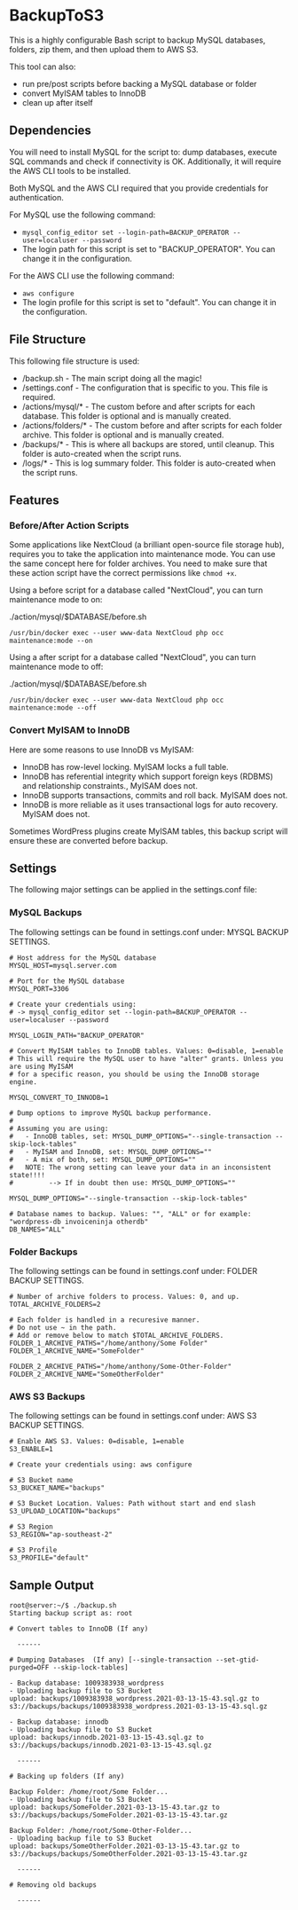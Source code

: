 # BackupToS3

This is a highly configurable Bash script to backup MySQL databases, folders, zip them, and then upload them to AWS S3. 

This tool can also: 
- run pre/post scripts before backing a MySQL database or folder
- convert MyISAM tables to InnoDB
- clean up after itself

## Dependencies

You will need to install MySQL for the script to: dump databases, execute SQL commands and check if connectivity is OK. Additionally, it will require the AWS CLI tools to be installed. 

Both MySQL and the AWS CLI required that you provide credentials for authentication.

For MySQL use the following command:
- ````mysql_config_editor set --login-path=BACKUP_OPERATOR --user=localuser --password````
- The login path for this script is set to "BACKUP_OPERATOR". You can change it in the configuration.

For the AWS CLI use the following command:
- ````aws configure````
- The login profile for this script is set to "default". You can change it in the configuration.

## File Structure

This following file structure is used:
- /backup.sh - The main script doing all the magic!
- /settings.conf - The configuration that is specific to you. This file is required.
- /actions/mysql/* - The custom before and after scripts for each database. This folder is optional and is manually created.
- /actions/folders/* - The custom before and after scripts for each folder archive. This folder is optional and is manually created.
- /backups/* - This is where all backups are stored, until cleanup. This folder is auto-created when the script runs.
- /logs/* - This is log summary folder. This folder is auto-created when the script runs. 

## Features ##

### Before/After Action Scripts ###

Some applications like NextCloud (a brilliant open-source file storage hub), requires you to take the application into maintenance mode. You can use the same concept here for folder archives. You need to make sure that these action script have the correct permissions like ````chmod +x````.

Using a before script for a database called "NextCloud", you can turn maintenance mode to on:

./action/mysql/$DATABASE/before.sh

````
/usr/bin/docker exec --user www-data NextCloud php occ maintenance:mode --on
````
Using a after script for a database called "NextCloud", you can turn maintenance mode to off:

./action/mysql/$DATABASE/before.sh

````
/usr/bin/docker exec --user www-data NextCloud php occ maintenance:mode --off
````

### Convert MyISAM to InnoDB ###

Here are some reasons to use InnoDB vs MyISAM:
- InnoDB has row-level locking. MyISAM locks a full table.
- InnoDB has referential integrity which support foreign keys (RDBMS) and relationship constraints., MyISAM does not.
- InnoDB supports transactions, commits and roll back. MyISAM does not.
- InnoDB is more reliable as it uses transactional logs for auto recovery. MyISAM does not.

Sometimes WordPress plugins create MyISAM tables, this backup script will ensure these are converted before backup.

## Settings

The following major settings can be applied in the settings.conf file:

### MySQL Backups ###

The following settings can be found in settings.conf under: MYSQL BACKUP SETTINGS.

````
# Host address for the MySQL database
MYSQL_HOST=mysql.server.com

# Port for the MySQL database
MYSQL_PORT=3306

# Create your credentials using: 
# -> mysql_config_editor set --login-path=BACKUP_OPERATOR --user=localuser --password

MYSQL_LOGIN_PATH="BACKUP_OPERATOR"

# Convert MyISAM tables to InnoDB tables. Values: 0=disable, 1=enable
# This will require the MySQL user to have "alter" grants. Unless you are using MyISAM 
# for a specific reason, you should be using the InnoDB storage engine.

MYSQL_CONVERT_TO_INNODB=1

# Dump options to improve MySQL backup performance.
#
# Assuming you are using:
#   - InnoDB tables, set: MYSQL_DUMP_OPTIONS="--single-transaction --skip-lock-tables"
#   - MyISAM and InnoDB, set: MYSQL_DUMP_OPTIONS=""
#   - A mix of both, set: MYSQL_DUMP_OPTIONS=""
#   NOTE: The wrong setting can leave your data in an inconsistent state!!!!
#         --> If in doubt then use: MYSQL_DUMP_OPTIONS=""

MYSQL_DUMP_OPTIONS="--single-transaction --skip-lock-tables"

# Database names to backup. Values: "", "ALL" or for example: "wordpress-db invoiceninja otherdb"
DB_NAMES="ALL"

````

### Folder Backups ###

The following settings can be found in settings.conf under: FOLDER BACKUP SETTINGS.

````
# Number of archive folders to process. Values: 0, and up.
TOTAL_ARCHIVE_FOLDERS=2

# Each folder is handled in a recuresive manner.
# Do not use ~ in the path.
# Add or remove below to match $TOTAL_ARCHIVE_FOLDERS.
FOLDER_1_ARCHIVE_PATHS="/home/anthony/Some Folder"
FOLDER_1_ARCHIVE_NAME="SomeFolder"

FOLDER_2_ARCHIVE_PATHS="/home/anthony/Some-Other-Folder"
FOLDER_2_ARCHIVE_NAME="SomeOtherFolder"
````

### AWS S3 Backups ###

The following settings can be found in settings.conf under: AWS S3 BACKUP SETTINGS.

````
# Enable AWS S3. Values: 0=disable, 1=enable 
S3_ENABLE=1

# Create your credentials using: aws configure

# S3 Bucket name
S3_BUCKET_NAME="backups"

# S3 Bucket Location. Values: Path without start and end slash
S3_UPLOAD_LOCATION="backups"

# S3 Region
S3_REGION="ap-southeast-2"

# S3 Profile
S3_PROFILE="default"
````

## Sample Output ##

````
root@server:~/$ ./backup.sh 
Starting backup script as: root

# Convert tables to InnoDB (If any)

  ------

# Dumping Databases  (If any) [--single-transaction --set-gtid-purged=OFF --skip-lock-tables]

- Backup database: 1009383938_wordpress
- Uploading backup file to S3 Bucket
upload: backups/1009383938_wordpress.2021-03-13-15-43.sql.gz to s3://backups/backups/1009383938_wordpress.2021-03-13-15-43.sql.gz

- Backup database: innodb
- Uploading backup file to S3 Bucket
upload: backups/innodb.2021-03-13-15-43.sql.gz to s3://backups/backups/innodb.2021-03-13-15-43.sql.gz

  ------

# Backing up folders (If any)

Backup Folder: /home/root/Some Folder... 
- Uploading backup file to S3 Bucket
upload: backups/SomeFolder.2021-03-13-15-43.tar.gz to s3://backups/backups/SomeFolder.2021-03-13-15-43.tar.gz

Backup Folder: /home/root/Some-Other-Folder... 
- Uploading backup file to S3 Bucket
upload: backups/SomeOtherFolder.2021-03-13-15-43.tar.gz to s3://backups/backups/SomeOtherFolder.2021-03-13-15-43.tar.gz

  ------

# Removing old backups

  ------
````  

